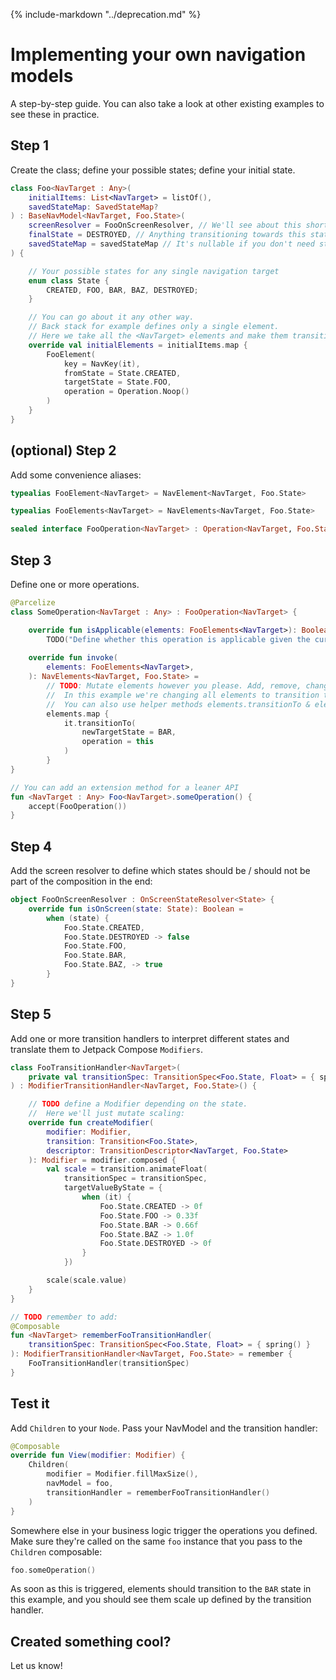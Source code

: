 {% include-markdown "../deprecation.md" %}

# Implementing your own navigation models

A step-by-step guide. You can also take a look at other existing examples to see these in practice.

## Step 1

Create the class; define your possible states; define your initial state. 

```kotlin
class Foo<NavTarget : Any>(
    initialItems: List<NavTarget> = listOf(),
    savedStateMap: SavedStateMap?
) : BaseNavModel<NavTarget, Foo.State>(
    screenResolver = FooOnScreenResolver, // We'll see about this shortly
    finalState = DESTROYED, // Anything transitioning towards this state will be discarded eventually
    savedStateMap = savedStateMap // It's nullable if you don't need state restoration
) {

    // Your possible states for any single navigation target
    enum class State {
        CREATED, FOO, BAR, BAZ, DESTROYED;
    }

    // You can go about it any other way.
    // Back stack for example defines only a single element.
    // Here we take all the <NavTarget> elements and make them transition CREATED -> FOO immediately.
    override val initialElements = initialItems.map {
        FooElement(
            key = NavKey(it),
            fromState = State.CREATED,
            targetState = State.FOO,
            operation = Operation.Noop()
        )
    }
}
```

## (optional) Step 2

Add some convenience aliases:

```kotlin
typealias FooElement<NavTarget> = NavElement<NavTarget, Foo.State>

typealias FooElements<NavTarget> = NavElements<NavTarget, Foo.State>

sealed interface FooOperation<NavTarget> : Operation<NavTarget, Foo.State>
```


## Step 3

Define one or more operations.

```kotlin
@Parcelize
class SomeOperation<NavTarget : Any> : FooOperation<NavTarget> {

    override fun isApplicable(elements: FooElements<NavTarget>): Boolean =
        TODO("Define whether this operation is applicable given the current state")
    
    override fun invoke(
        elements: FooElements<NavTarget>,
    ): NavElements<NavTarget, Foo.State> =
        // TODO: Mutate elements however you please. Add, remove, change.
        //  In this example we're changing all elements to transition to BAR.
        //  You can also use helper methods elements.transitionTo & elements.transitionToIndexed 
        elements.map {
            it.transitionTo(
                newTargetState = BAR,
                operation = this
            )
        }
}

// You can add an extension method for a leaner API
fun <NavTarget : Any> Foo<NavTarget>.someOperation() {
    accept(FooOperation())
}
```

## Step 4

Add the screen resolver to define which states should be / should not be part of the composition in the end:

```kotlin
object FooOnScreenResolver : OnScreenStateResolver<State> {
    override fun isOnScreen(state: State): Boolean =
        when (state) {
            Foo.State.CREATED,
            Foo.State.DESTROYED -> false
            Foo.State.FOO,
            Foo.State.BAR,
            Foo.State.BAZ, -> true
        }
}
```

## Step 5

Add one or more transition handlers to interpret different states and translate them to Jetpack Compose `Modifiers`. 

```kotlin
class FooTransitionHandler<NavTarget>(
    private val transitionSpec: TransitionSpec<Foo.State, Float> = { spring() }
) : ModifierTransitionHandler<NavTarget, Foo.State>() {

    // TODO define a Modifier depending on the state.
    //  Here we'll just mutate scaling: 
    override fun createModifier(
        modifier: Modifier,
        transition: Transition<Foo.State>,
        descriptor: TransitionDescriptor<NavTarget, Foo.State>
    ): Modifier = modifier.composed {
        val scale = transition.animateFloat(
            transitionSpec = transitionSpec,
            targetValueByState = {
                when (it) {
                    Foo.State.CREATED -> 0f
                    Foo.State.FOO -> 0.33f
                    Foo.State.BAR -> 0.66f
                    Foo.State.BAZ -> 1.0f
                    Foo.State.DESTROYED -> 0f
                }
            })

        scale(scale.value)
    }
}

// TODO remember to add:
@Composable
fun <NavTarget> rememberFooTransitionHandler(
    transitionSpec: TransitionSpec<Foo.State, Float> = { spring() }
): ModifierTransitionHandler<NavTarget, Foo.State> = remember {
    FooTransitionHandler(transitionSpec)
}
```


## Test it

Add `Children` to your `Node`. Pass your NavModel and the transition handler:

```kotlin
@Composable
override fun View(modifier: Modifier) {
    Children(
        modifier = Modifier.fillMaxSize(),
        navModel = foo,
        transitionHandler = rememberFooTransitionHandler()
    )
}
```

Somewhere else in your business logic trigger the operations you defined. Make sure they're called on the same `foo` instance that you pass to the `Children` composable:

```kotlin
foo.someOperation()
```

As soon as this is triggered, elements should transition to the `BAR` state in this example, and you should see them scale up defined by the transition handler.


## Created something cool?

Let us know!
